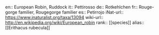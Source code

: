 en:: European Robin, Ruddock
it:: Pettirosso
de:: Rotkehlchen
fr:: Rouge-gorge familier, Rougegorge familier
es:: Petirrojo
iNat-url:: https://www.inaturalist.org/taxa/13094
wiki-url:: http://en.wikipedia.org/wiki/European_robin
rank:: [[species]]
alias:: [[Erithacus rubecula]]